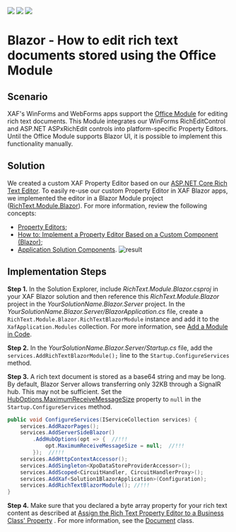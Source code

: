 <!-- default badges list -->
![](https://img.shields.io/endpoint?url=https://codecentral.devexpress.com/api/v1/VersionRange/333134551/20.2.4%2B)
[![](https://img.shields.io/badge/Open_in_DevExpress_Support_Center-FF7200?style=flat-square&logo=DevExpress&logoColor=white)](https://supportcenter.devexpress.com/ticket/details/T968214)
[![](https://img.shields.io/badge/📖_How_to_use_DevExpress_Examples-e9f6fc?style=flat-square)](https://docs.devexpress.com/GeneralInformation/403183)
<!-- default badges end -->
# Blazor - How to edit rich text documents stored using the Office Module

## Scenario
XAF's WinForms and WebForms apps support the [Office Module](https://docs.devexpress.com/eXpressAppFramework/400003/concepts/extra-modules/office-module/office-module-overview) for editing rich text documents. This Module integrates our WinForms RichEditControl and ASP.NET ASPxRichEdit controls into platform-specific Property Editors. Until the Office Module supports Blazor UI, it is possible to implement this functionality manually.

## Solution
We created a custom XAF Property Editor based on our [ASP.NET Core Rich Text Editor](https://docs.devexpress.com/AspNetCore/400373/rich-edit). 
To easily re-use our custom Property Editor in XAF Blazor apps, we implemented the editor in a Blazor Module project ([RichText.Module.Blazor](RichText.Module.Blazor)). For more information, review the following concepts:
- [Property Editors](https://docs.devexpress.com/eXpressAppFramework/113097/concepts/ui-construction/view-items/property-editors);
- [How to: Implement a Property Editor Based on a Custom Component (Blazor)](https://docs.devexpress.com/eXpressAppFramework/402189/task-based-help/property-editors/how-to-implement-a-property-editor-based-on-custom-components-blazor?p=netstandard);
- [Application Solution Components](https://docs.devexpress.com/eXpressAppFramework/112569/concepts/application-solution-components).
![result](media/Screenshot.png)

## Implementation Steps
**Step 1.** In the Solution Explorer, include *RichText.Module.Blazor.csproj* in your XAF Blazor solution and then reference this *RichText.Module.Blazor* project in the *YourSolutionName.Blazor.Server* project. In the *YourSolutionName.Blazor.Server/BlazorApplication.cs* file, create a `RichText.Module.Blazor.RichTextBlazorModule` instance and add it to the `XafApplication.Modules` collection. For more information, see [Add a Module in Code](https://docs.devexpress.com/eXpressAppFramework/118047/concepts/application-solution-components/ways-to-register-a-module#code).

**Step 2.** In the *YourSolutionName.Blazor.Server/Startup.cs* file, add the `services.AddRichTextBlazorModule();` line to the `Startup.ConfigureServices` method.

**Step 3.** A rich text document is stored as a base64 string and may be long. By default, Blazor Server allows transferring only 32KB through a SignalR hub. This may not be sufficient. Set the [HubOptions\.MaximumReceiveMessageSize](https://docs.microsoft.com/en-us/dotnet/api/microsoft.aspnetcore.signalr.huboptions.maximumreceivemessagesize?view=aspnetcore-5.0#Microsoft_AspNetCore_SignalR_HubOptions_MaximumReceiveMessageSize) property to `null` in the `Startup.ConfigureServices` method.

```cs
public void ConfigureServices(IServiceCollection services) {
    services.AddRazorPages();
    services.AddServerSideBlazor()
        .AddHubOptions(opt => {  //!!!
            opt.MaximumReceiveMessageSize = null;  //!!!
        });  //!!!
    services.AddHttpContextAccessor();
    services.AddSingleton<XpoDataStoreProviderAccessor>();
    services.AddScoped<CircuitHandler, CircuitHandlerProxy>();
    services.AddXaf<Solution1BlazorApplication>(Configuration);
    services.AddRichTextBlazorModule(); //!!!
}
```

**Step 4.** Make sure that you declared a byte array property for your rich text content as described at [Assign the Rich Text Property Editor to a Business Class' Property](https://docs.devexpress.com/eXpressAppFramework/400004/concepts/extra-modules/office-module/use-rich-text-documents-in-business-objects#in-code) . For more information, see the [Document](Solution1.Module/BusinessObjects/Document.cs#L27) class.
